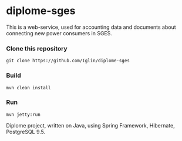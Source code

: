 # diplome-sges
This is a web-service, used for accounting data and documents about connecting new power consumers in SGES. 

### Clone this repository
```
git clone https://github.com/Iglin/diplome-sges
```
### Build
```
mvn clean install
```
### Run
```
mvn jetty:run
```
Diplome project, written on Java, using Spring Framework, Hibernate, PostgreSQL 9.5.


